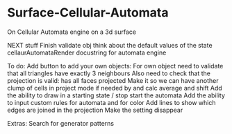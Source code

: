 # Surface-Cellular-Automata
On Cellular Automata engine on a 3d surface


NEXT stuff
Finish validate obj
think about the default values of the state cellaurAutomataRender
docustring for automata engine

To do:
Add button to add your own objects:
    For own object need to validate that all triangles have exactly 3 neighbours
    Also need to check that the projection is valid: has all faces projected
Make it so we can have another clump of cells in project mode if needed by and calc average and shift
Add the ability to draw in a starting state / stop start the automata
Add the ability to input custom rules for automata and for color
Add lines to show which edges are joined in the projection
Make the setting disappear

Extras:
Search for generator patterns